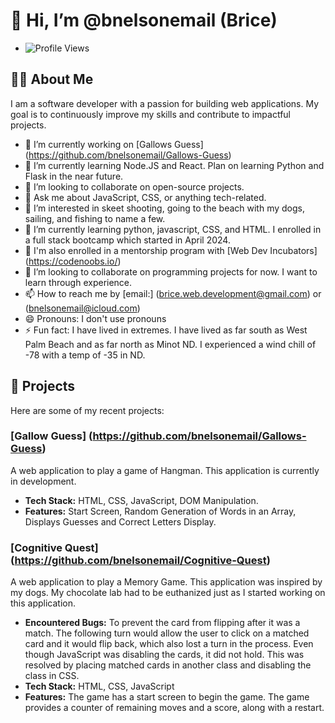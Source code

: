 # 👋 Hi, I’m @bnelsonemail (Brice)
- ![Profile Views](https://komarev.com/ghpvc/?username=bnelsonemail)
## 👩‍💻 About Me 
I am a software developer with a passion for building web applications. My goal is to continuously improve my skills and contribute to impactful projects.
- 🔭 I’m currently working on [Gallows Guess] (https://github.com/bnelsonemail/Gallows-Guess)
- 🌱 I’m currently learning Node.JS and React. Plan on learning Python and Flask in the near future.
- 👯 I’m looking to collaborate on open-source projects.
- 💬 Ask me about JavaScript, CSS, or anything tech-related.
- 👀 I’m interested in skeet shooting, going to the beach with my dogs, sailing, and fishing to name a few.
- 🌱 I’m currently learning python, javascript, CSS, and HTML.  I enrolled in a full stack bootcamp which started in April 2024.
- 🚀 I'm also enrolled in a mentorship program with [Web Dev Incubators] (https://codenoobs.io/)
- 💞️ I’m looking to collaborate on programming projects for now.  I want to learn through experience.
- 📫 How to reach me by [email:] (brice.web.development@gmail.com) or (bnelsonemail@icloud.com)
- 😄 Pronouns: I don't use pronouns
- ⚡ Fun fact: I have lived in extremes.  I have lived as far south as West Palm Beach and as far north as Minot ND.  I experienced a wind chill of -78 with a temp of -35 in ND.

## 🚀 Projects
Here are some of my recent projects:
### [Gallow Guess] (https://github.com/bnelsonemail/Gallows-Guess)
A web application to play a game of Hangman.
This application is currently in development.

- **Tech Stack:** HTML, CSS, JavaScript, DOM Manipulation.
- **Features:** Start Screen, Random Generation of Words in an Array, Displays Guesses and Correct Letters Display.

### [Cognitive Quest] (https://github.com/bnelsonemail/Cognitive-Quest)
A web application to play a Memory Game.
This application was inspired by my dogs.  My chocolate lab had to be euthanized just as I started working on this application.

- **Encountered Bugs:** To prevent the card from flipping after it was a match.  The following turn would allow the user to click on a matched card and it would flip back, which also lost a turn in the process.  Even though JavaScript was disabling the cards, it did not hold.  This was resolved by placing matched cards in another class and disabling the class in CSS.
- **Tech Stack:** HTML, CSS, JavaScript
- **Features:** The game has a start screen to begin the game.  The game provides a counter of remaining moves and a score, along with a restart.




<!---
bnelsonemail/bnelsonemail is a ✨ special ✨ repository because its `README.md` (this file) appears on your GitHub profile.
You can click the Preview link to take a look at your changes.
--->

